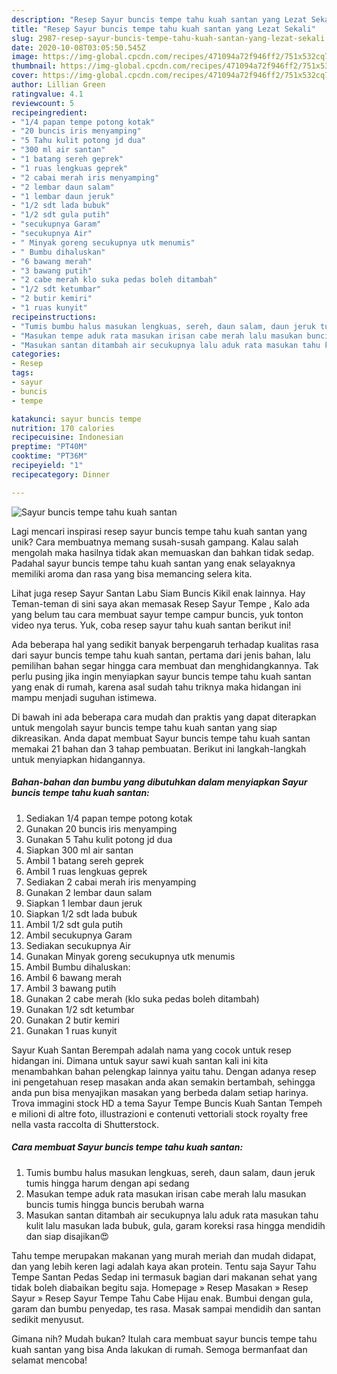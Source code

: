 ```yaml
---
description: "Resep Sayur buncis tempe tahu kuah santan yang Lezat Sekali"
title: "Resep Sayur buncis tempe tahu kuah santan yang Lezat Sekali"
slug: 2987-resep-sayur-buncis-tempe-tahu-kuah-santan-yang-lezat-sekali
date: 2020-10-08T03:05:50.545Z
image: https://img-global.cpcdn.com/recipes/471094a72f946ff2/751x532cq70/sayur-buncis-tempe-tahu-kuah-santan-foto-resep-utama.jpg
thumbnail: https://img-global.cpcdn.com/recipes/471094a72f946ff2/751x532cq70/sayur-buncis-tempe-tahu-kuah-santan-foto-resep-utama.jpg
cover: https://img-global.cpcdn.com/recipes/471094a72f946ff2/751x532cq70/sayur-buncis-tempe-tahu-kuah-santan-foto-resep-utama.jpg
author: Lillian Green
ratingvalue: 4.1
reviewcount: 5
recipeingredient:
- "1/4 papan tempe potong kotak"
- "20 buncis iris menyamping"
- "5 Tahu kulit potong jd dua"
- "300 ml air santan"
- "1 batang sereh geprek"
- "1 ruas lengkuas geprek"
- "2 cabai merah iris menyamping"
- "2 lembar daun salam"
- "1 lembar daun jeruk"
- "1/2 sdt lada bubuk"
- "1/2 sdt gula putih"
- "secukupnya Garam"
- "secukupnya Air"
- " Minyak goreng secukupnya utk menumis"
- " Bumbu dihaluskan"
- "6 bawang merah"
- "3 bawang putih"
- "2 cabe merah klo suka pedas boleh ditambah"
- "1/2 sdt ketumbar"
- "2 butir kemiri"
- "1 ruas kunyit"
recipeinstructions:
- "Tumis bumbu halus masukan lengkuas, sereh, daun salam, daun jeruk tumis hingga harum dengan api sedang"
- "Masukan tempe aduk rata masukan irisan cabe merah lalu masukan buncis tumis hingga buncis berubah warna"
- "Masukan santan ditambah air secukupnya lalu aduk rata masukan tahu kulit lalu masukan lada bubuk, gula, garam koreksi rasa hingga mendidih dan siap disajikan😍"
categories:
- Resep
tags:
- sayur
- buncis
- tempe

katakunci: sayur buncis tempe 
nutrition: 170 calories
recipecuisine: Indonesian
preptime: "PT40M"
cooktime: "PT36M"
recipeyield: "1"
recipecategory: Dinner

---
```



![Sayur buncis tempe tahu kuah santan](https://img-global.cpcdn.com/recipes/471094a72f946ff2/751x532cq70/sayur-buncis-tempe-tahu-kuah-santan-foto-resep-utama.jpg)

Lagi mencari inspirasi resep sayur buncis tempe tahu kuah santan yang unik? Cara membuatnya memang susah-susah gampang. Kalau salah mengolah maka hasilnya tidak akan memuaskan dan bahkan tidak sedap. Padahal sayur buncis tempe tahu kuah santan yang enak selayaknya memiliki aroma dan rasa yang bisa memancing selera kita.

Lihat juga resep Sayur Santan Labu Siam Buncis Kikil enak lainnya. Hay Teman-teman di sini saya akan memasak Resep Sayur Tempe , Kalo ada yang belum tau cara membuat sayur tempe campur buncis, yuk tonton video nya terus. Yuk, coba resep sayur tahu kuah santan berikut ini!

Ada beberapa hal yang sedikit banyak berpengaruh terhadap kualitas rasa dari sayur buncis tempe tahu kuah santan, pertama dari jenis bahan, lalu pemilihan bahan segar hingga cara membuat dan menghidangkannya. Tak perlu pusing jika ingin menyiapkan sayur buncis tempe tahu kuah santan yang enak di rumah, karena asal sudah tahu triknya maka hidangan ini mampu menjadi suguhan istimewa.


Di bawah ini ada beberapa cara mudah dan praktis yang dapat diterapkan untuk mengolah sayur buncis tempe tahu kuah santan yang siap dikreasikan. Anda dapat membuat Sayur buncis tempe tahu kuah santan memakai 21 bahan dan 3 tahap pembuatan. Berikut ini langkah-langkah untuk menyiapkan hidangannya.

<!--inarticleads1-->

##### Bahan-bahan dan bumbu yang dibutuhkan dalam menyiapkan Sayur buncis tempe tahu kuah santan:

1. Sediakan 1/4 papan tempe potong kotak
1. Gunakan 20 buncis iris menyamping
1. Gunakan 5 Tahu kulit potong jd dua
1. Siapkan 300 ml air santan
1. Ambil 1 batang sereh geprek
1. Ambil 1 ruas lengkuas geprek
1. Sediakan 2 cabai merah iris menyamping
1. Gunakan 2 lembar daun salam
1. Siapkan 1 lembar daun jeruk
1. Siapkan 1/2 sdt lada bubuk
1. Ambil 1/2 sdt gula putih
1. Ambil secukupnya Garam
1. Sediakan secukupnya Air
1. Gunakan  Minyak goreng secukupnya utk menumis
1. Ambil  Bumbu dihaluskan:
1. Ambil 6 bawang merah
1. Ambil 3 bawang putih
1. Gunakan 2 cabe merah (klo suka pedas boleh ditambah)
1. Gunakan 1/2 sdt ketumbar
1. Gunakan 2 butir kemiri
1. Gunakan 1 ruas kunyit


Sayur Kuah Santan Berempah adalah nama yang cocok untuk resep hidangan ini. Dimana untuk sayur sawi kuah santan kali ini kita menambahkan bahan pelengkap lainnya yaitu tahu. Dengan adanya resep ini pengetahuan resep masakan anda akan semakin bertambah, sehingga anda pun bisa menyajikan masakan yang berbeda dalam setiap harinya. Trova immagini stock HD a tema Sayur Tempe Buncis Kuah Santan Tempeh e milioni di altre foto, illustrazioni e contenuti vettoriali stock royalty free nella vasta raccolta di Shutterstock. 

<!--inarticleads2-->

##### Cara membuat Sayur buncis tempe tahu kuah santan:

1. Tumis bumbu halus masukan lengkuas, sereh, daun salam, daun jeruk tumis hingga harum dengan api sedang
1. Masukan tempe aduk rata masukan irisan cabe merah lalu masukan buncis tumis hingga buncis berubah warna
1. Masukan santan ditambah air secukupnya lalu aduk rata masukan tahu kulit lalu masukan lada bubuk, gula, garam koreksi rasa hingga mendidih dan siap disajikan😍


Tahu tempe merupakan makanan yang murah meriah dan mudah didapat, dan yang lebih keren lagi adalah kaya akan protein. Tentu saja Sayur Tahu Tempe Santan Pedas Sedap ini termasuk bagian dari makanan sehat yang tidak boleh diabaikan begitu saja. Homepage » Resep Masakan » Resep Sayur » Resep Sayur Tempe Tahu Cabe Hijau enak. Bumbui dengan gula, garam dan bumbu penyedap, tes rasa. Masak sampai mendidih dan santan sedikit menyusut. 

Gimana nih? Mudah bukan? Itulah cara membuat sayur buncis tempe tahu kuah santan yang bisa Anda lakukan di rumah. Semoga bermanfaat dan selamat mencoba!
